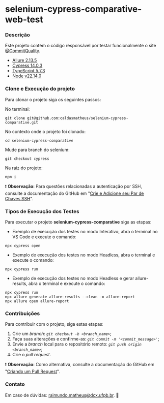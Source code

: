 # selenium-cypress-comparative-web-test

### Descrição

Este projeto contém o código responsável por testar funcionalmente o site [@CommitQuality](https://commitquality.com).

- [Allure 2.13.5](https://allurereport.org)
- [Cypress 14.0.3](https://docs.cypress.io/app/get-started/why-cypress)
- [TypeScript 5.7.3](https://www.typescriptlang.org/docs/handbook/typescript-in-5-minutes.html)
- [Node v22.14.0](https://nodejs.org/pt)

### Clone e Execução do projeto

Para clonar o projeto siga os seguintes passos:

No terminal:
```
git clone git@github.com:caldasmatheus/selenium-cypress-comparative.git
```

No contexto onde o projeto foi clonado:
```
cd selenium-cypress-comparative
```

Mude para branch do selenium:
```
git checkout cypress
```

Na raiz do projeto:
```
npm i
```

:exclamation: **Observação**: Para questões relacionadas a autenticação por SSH, consulte a documentação do GitHub em "[Crie e Adicione seu Par de Chaves SSH](https://docs.github.com/pt/authentication/connecting-to-github-with-ssh)".

### Tipos de Execução dos Testes

Para executar o projeto **selenium-cypress-comparative** siga as etapas:

* Exemplo de execução dos testes no modo Interativo, abra o terminal no VS Code e execute o comando:

```
npx cypress open
```

* Exemplo de execução dos testes no modo Headless, abra o terminal e execute o comando:

```
npx cypress run
```

* Exemplo de execução dos testes no modo Headless e gerar allure-results, abra o terminal e execute o comando:

```
npx cypress run
npx allure generate allure-results --clean -o allure-report
npx allure open allure-report
```

### Contribuições

Para contribuir com o projeto, siga estas etapas:

1. Crie um *branch*: *`git checkout -b <branch_name>`*;
2. Faça suas alterações e confirme-as: *`git commit -m '<commit_message>'`*;
3. Envie a *branch* local para o repositório remoto: *`git push origin <branch_name>`*;
4. Crie o *pull request*.

:exclamation: **Observação**: Como alternativa, consulte a documentação do GitHub em "[Criando um Pull Request](https://docs.github.com/pt/pull-requests/collaborating-with-pull-requests/proposing-changes-to-your-work-with-pull-requests/creating-a-pull-request)".

### Contato

Em caso de dúvidas: <raimundo.matheus@dcx.ufpb.br>. :incoming_envelope: